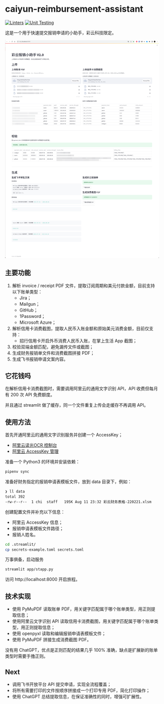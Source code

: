 # caiyun-reimbursement-assistant

[![Linters](https://github.com/mrchi/reimbursement-assistant/actions/workflows/linting.yaml/badge.svg)](https://github.com/mrchi/reimbursement-assistant/actions/workflows/linting.yaml)
[![Unit Testing](https://github.com/mrchi/reimbursement-assistant/actions/workflows/unittest.yaml/badge.svg)](https://github.com/mrchi/reimbursement-assistant/actions/workflows/unittest.yaml)

这是一个用于快速提交报销申请的小助手，彩云科技限定。

![Alt text](doc/SCR-20230812-cujk.png)

## 主要功能

1. 解析 invoice / receipt PDF 文件，提取订阅周期和美元付款金额，目前支持以下账单类型：
    - Jira；
    - Mailgun；
    - GitHub；
    - 1Password；
    - Microsoft Azure；
2. 解析信用卡消费截图，提取人民币入账金额和原始美元消费金额，目前仅支持：
    - 招行信用卡开启外币消费人民币入账，在掌上生活 App 截图；
3. 校验双端金额匹配，避免漏传文件或截图；
4. 生成财务报销单文件和消费截图拼接 PDF；
5. 生成飞书报销申请文案内容。

## 它花钱吗

在解析信用卡消费截图时，需要调用阿里云的通用文字识别 API，API 收费但每月有 200 次 API 免费额度。

并且通过 streamlit 做了缓存，同一个文件重复上传会走缓存不再调用 API。

## 使用方法

首先开通阿里云的通用文字识别服务并创建一个 AccessKey；
- [阿里云读光OCR 控制台](https://ocr.console.aliyun.com/overview)
- [阿里云 AccessKey 管理](https://ram.console.aliyun.com/manage/ak)

准备一个 Python3 的环境并安装依赖：

```zsh
pipenv sync
```

准备好财务指定的报销申请表模板文件，放到 data 目录下，例如：

```zsh
❯ ll data
total 392
-rw-r--r--  1 chi  staff   195K Aug 11 23:32 彩云财务表格-220221.xlsm
```

创建配置文件并补充以下信息：
- 阿里云 AccessKey 信息；
- 报销申请表模板文件路径；
- 报销人姓名。

```zsh
cd .streamlit/
cp secrets-example.toml secrets.toml
```

万事俱备，启动服务

```zsh
streamlit app/stapp.py
```

访问 http://localhost:8000 开启旅程。

## 技术实现

- 使用 PyMuPDF 读取账单 PDF，用关键字匹配属于哪个账单类型，用正则提取信息；
- 使用阿里云文字识别 API 读取信用卡消费截图，用关键字匹配属于哪个账单类型，用正则提取信息；
- 使用 openpyxl 读取和编辑报销申请表模板文件；
- 使用 PyMuPDF 拼接生成消费截图 PDF。

没有用 ChatGPT，优点是正则匹配的结果几乎 100% 准确，缺点是扩展新的账单类型时需要手撸正则。

## Next

- 调用飞书开放平台 API 提交申请，实现全流程覆盖；
- 将所有需要打印的文件按顺序拼接成一个打印专用 PDF，简化打印操作；
- 使用 ChatGPT 总结提取信息，在保证准确性的同时，增强可扩展性。
